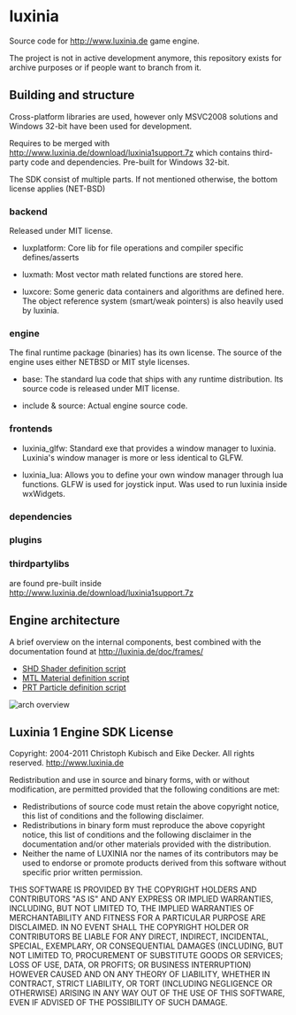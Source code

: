 luxinia
=======

Source code for http://www.luxinia.de game engine.

The project is not in active development anymore, this repository exists for archive purposes or if people want to branch from it.

Building and structure
----------------------

Cross-platform libraries are used, however only MSVC2008 solutions and Windows 32-bit have been used for development.

Requires to be merged with http://www.luxinia.de/download/luxinia1support.7z which contains third-party code and dependencies. Pre-built for Windows 32-bit.

The SDK consist of multiple parts. 
If not mentioned otherwise, the bottom license applies (NET-BSD)

### backend

Released under MIT license. 

* luxplatform:
Core lib for file operations and compiler specific defines/asserts

* luxmath:
Most vector math related functions are stored here. 

* luxcore: Some generic data containers and algorithms are defined here. 
The object reference system (smart/weak pointers) is also heavily
used by luxinia.


### engine
The final runtime package (binaries) has its own license. The
source of the engine uses either NETBSD or MIT style licenses.

* base:
The standard lua code that ships with any runtime distribution.
Its source code is released under MIT license.

* include & source:
Actual engine source code.


### frontends

* luxinia_glfw:
Standard exe that provides a window manager to luxinia. Luxinia's
window manager is more or less identical to GLFW.

* luxinia_lua:
Allows you to define your own window manager through lua functions.
GLFW is used for joystick input. Was used to run luxinia
inside wxWidgets.

### dependencies
### plugins
### thirdpartylibs
are found pre-built inside http://www.luxinia.de/download/luxinia1support.7z

Engine architecture
-------------------

A brief overview on the internal components, best combined with the documentation found at http://luxinia.de/doc/frames/

* [SHD Shader   definition script](engine/source/luxinia_shdscript.md)
* [MTL Material definition script](engine/source/luxinia_prtscript.md)
* [PRT Particle definition script](engine/source/luxinia_mtlscript.md)

![arch overview](https://github.com/pixeljetstream/luxinia1/raw/master/engine/source/luxinia_architecture.png)

Luxinia 1 Engine SDK License
----------------------------
Copyright: 2004-2011 Christoph Kubisch and Eike Decker. 
All rights reserved. 
http://www.luxinia.de

Redistribution and use in source and binary forms, with or without modification, 
are permitted provided that the following conditions are met:

* Redistributions of source code must retain the above copyright notice, this 
  list of conditions and the following disclaimer.
* Redistributions in binary form must reproduce the above copyright notice, this 
  list of conditions and the following disclaimer in the documentation and/or 
  other materials provided with the distribution.
* Neither the name of LUXINIA nor the names of its contributors may
  be used to endorse or promote products derived from this software without 
  specific prior written permission.

THIS SOFTWARE IS PROVIDED BY THE COPYRIGHT HOLDERS AND CONTRIBUTORS "AS IS" AND 
ANY EXPRESS OR IMPLIED WARRANTIES, INCLUDING, BUT NOT LIMITED TO, THE IMPLIED 
WARRANTIES OF MERCHANTABILITY AND FITNESS FOR A PARTICULAR PURPOSE ARE DISCLAIMED. 
IN NO EVENT SHALL THE COPYRIGHT HOLDER OR CONTRIBUTORS BE LIABLE FOR ANY DIRECT, 
INDIRECT, INCIDENTAL, SPECIAL, EXEMPLARY, OR CONSEQUENTIAL DAMAGES (INCLUDING, 
BUT NOT LIMITED TO, PROCUREMENT OF SUBSTITUTE GOODS OR SERVICES; LOSS OF USE, 
DATA, OR PROFITS; OR BUSINESS INTERRUPTION) HOWEVER CAUSED AND ON ANY THEORY OF 
LIABILITY, WHETHER IN CONTRACT, STRICT LIABILITY, OR TORT (INCLUDING NEGLIGENCE 
OR OTHERWISE) ARISING IN ANY WAY OUT OF THE USE OF THIS SOFTWARE, EVEN IF ADVISED 
OF THE POSSIBILITY OF SUCH DAMAGE.

